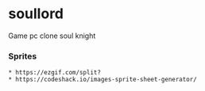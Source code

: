 # soullord
Game pc clone soul knight

### Sprites
    * https://ezgif.com/split?
    * https://codeshack.io/images-sprite-sheet-generator/
    
